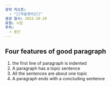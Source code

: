 ```yaml
---
강의 리스트:
  - "[[학술영어2]]"
생성 일시: 2023-10-20
유형: 시험
주차:
  - 중간
---
```

## Four features of good paragraph

1. the first line of paragraph is indented
2. A paragraph has a topic sentence
3. All the sentences are about one topic
4. A paragraph ends with a concluding sentence